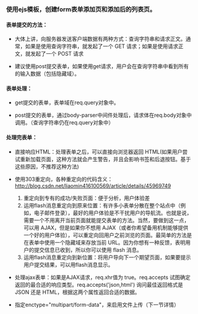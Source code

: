 ### 使用ejs模板，创建form表单添加页和添加后的列表页。

#### 表单提交的方法：

- 大体上讲，向服务器发送客户端数据有两种方式：查询字符串和请求正文。通常，如果是使用查询字符串，就发起了一个 GET 请求；如果是使用请求正文，就发起了一个 POST 请求

- 建议使用post提交表单，如果使用get请求，用户会在查询字符串中看到所有的输入数据（包括隐藏域）。

#### 表单处理：

- get提交的表单，表单域在req.query对象中。

- post提交的表单，通过body-parser中间件处理后，请求体在req.body对象中调用。（查询字符串仍在req.query对象中）

#### 处理完表单：

- 直接响应HTML：处理表单之后，可以直接向浏览器返回 HTML(如果用户尝试重新加载页面，这种方法就会产生警告，并且会影响书签和后退按钮。基于这些原因，不推荐这种方法)

- 使用303重定向，各种重定向的代码含义：http://blog.csdn.net/liaomin416100569/article/details/45969749

  1. 重定向到专有的成功/失败页面：便于分析，用户体验差
  2. 运用flash消息重定向到原来位置：有许多小表单分散在整个站点中（例如，电子邮件登录），最好的用户体验是不干扰用户的导航流。也就是说，需要一个不用离开当前页面就能提交表单的方法。当然，要做到这一点，可以用 AJAX，但是如果你不想用 AJAX（或者你希望备用机制能够提供一个好的用户体验），可以重定向回用户之前浏览的页面。最简单的方法是在表单中使用一个隐藏域来存放当前 URL。因为你想有一种反馈，表明用户的提交信息已收到，所以你可以使用 flash 消息。
  3. 运用flash消息重定向到新位置：将用户导向下一个期望页面，如果要提示用户提交结果，可以用flash消息显示。


- 处理ajax表单：如果是AJAX请求，req.xhr值为 true。req.accepts 试图确定返回的最合适的响应类型。req.accepts('json,html') 询问最佳返回格式是JSON 还是 HTML，根据这两个属性返回合适的数据。

- 指定enctype="multipart/form-data"，来启用文件上传（下一节详情）